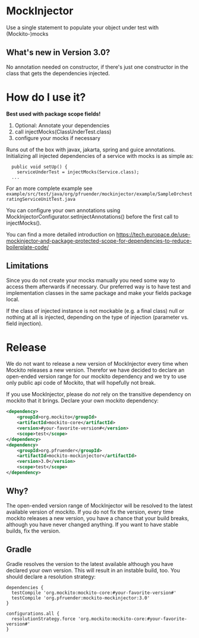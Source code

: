 MockInjector
============
Use a single statement to populate your object under test with (Mockito-)mocks

What's new in Version 3.0?
--------------------------
No annotation needed on constructor, if there's just one constructor in the class that gets the dependencies injected. 


How do I use it?
================

**Best used with package scope fields!**

1. Optional: Annotate your dependencies
2. call injectMocks(ClassUnderTest.class)
3. configure your mocks if necessary

Runs out of the box with javax, jakarta, spring and guice annotations. Initializing all injected dependencies of a service with
mocks is as simple as:

      public void setUp() {
        serviceUnderTest = injectMocks(Service.class);
      ...

For an more complete example see `example/src/test/java/org/pfruender/mockinjector/example/SampleOrchestratingServiceUnitTest.java`

You can configure your own annotations using MockInjectorConfigurator.setInjectAnnotations() before the first call to
injectMocks().

You can find a more detailed introduction on https://tech.europace.de/use-mockinjector-and-package-protected-scope-for-dependencies-to-reduce-boilerplate-code/

Limitations
-----------
Since you do not create your mocks manually you need some way to access them afterwards if necessary. Our preferred way is to have
test and implementation classes in the same package and make your fields package local.

If the class of injected instance is not mockable (e.g. a final class) null or nothing at all is injected, depending on the
type of injection (parameter vs. field injection).


Release
=======

We do not want to release a new version of MockInjector every time when Mockito releases a new version.
Therefor we have decided to declare an open-ended version range for our mockito dependency
and we try to use only public api code of Mockito, that will hopefully not break.

If you use MockInjector, please do *not* rely on the transitive dependency on mockito that it brings.
Declare your own mockito dependency:

```xml
<dependency>
    <groupId>org.mockito</groupId>
    <artifactId>mockito-core</artifactId>
    <version>#your-favorite-version#</version>
    <scope>test</scope>
</dependency>
<dependency>
    <groupId>org.pfruender</groupId>
    <artifactId>mockito-mockinjector</artifactId>
    <version>3.0</version>
    <scope>test</scope>
</dependency>
```
Why?
----
The open-ended version range of MockInjector will be resolved to the latest available version of mockito.
If you do not fix the version, every time mockito releases a new version, you have a chance that your build breaks, although you have never changed anything.
If you want to have stable builds, fix the version.

Gradle
------
Gradle resolves the version to the latest available although you have declared your own version.
This will result in an instable build, too.
You should declare a resolution strategy:
```
dependencies {
  testCompile 'org.mockito:mockito-core:#your-favorite-version#'
  testCompile 'org.pfruender:mockito-mockinjector:3.0'
}

configurations.all {
  resolutionStrategy.force 'org.mockito:mockito-core:#your-favorite-version#'
}
```
